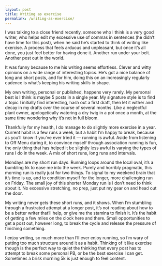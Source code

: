```yaml
---
layout: post
title: Writing as exercise
permalink: /writing-as-exercise/
---
```


I was talking to a close friend recently, someone who I think is a very good writer, who helps edit my excessive use of commas in sentences (he didn’t have time for this post), when he said he’s started to think of writing like exercise. A process that feels arduous and unpleasant, but once it’s all done, you just feel better for having done it. Another run under your belt. Another post out in the world.

It was funny because to me his writing seems effortless. Clever and witty opinions on a wide range of interesting topics. He’s got a nice balance of long and short posts, and for him, doing this on an increasingly regularly cadence is what’s keeping his writing skills in shape.

My own writing, personal or published, happens very rarely. My personal best is I think is maybe 5 posts in a single year. My signature style is to find a topic I initially find interesting, hash out a first draft, then let it wither and decay in my drafts over the course of several months. Like a neglectful plant owner, apologetically watering a dry twig in a pot once a month, at the same time wondering why it’s not in full bloom.

Thankfully for my health, I do manage to do slightly more exercise in a year. Current habit is a few runs a week, but a habit I’m happy to break, because as you’ll know if you’ve ever tried it — running is awful. Aside from listening to Off Menu during it, to convince myself through association running is fun, the only thing that has helped it be slightly less awful is varying the types of runs I do in the week. A mix of short runs, long runs and intervals.

Mondays are my short run days. Running loops around the local oval, it’s a bumbling 5k to ease me into the week. Purely and horribly pragmatic, this morning run is really just for two things. To signal to my weekend brain that it’s time is up, and to condition myself for the longer, more challenging run on Friday. The small joy of this shorter Monday run is I don’t need to think about it. No excessive stretching, no prep, just put my gear on and head out the door.

My writing never gets these short runs, and it shows. When I’m stumbling through a frustrated attempt at a longer post, it’s not reading about how to be a better writer that’ll help, or give me the stamina to finish it. It’s the habit of getting a few miles on the clock here and there. Small opportunities to get a post out, however long, to break the cycle and release the pressure of finishing something.

I enjoy writing, so much more than I’ll ever enjoy running, so I’m wary of putting too much structure around it as a habit. Thinking of it like exercise though is the perfect way to quiet the thinking that every post has to attempt to break some personal PB, or be the best exercise I can get. Sometimes a brisk morning 5k is just enough to feel content.
